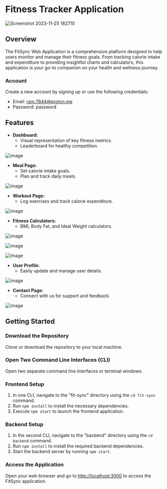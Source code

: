 # Fitness Tracker Application

![Screenshot 2023-11-25 182710](https://github.com/SSSRaviCharan/FitnessTracker_Application/assets/86793390/5e9dedb2-e26a-4afb-91f6-4f6af3a30079)

## Overview

The FitSync Web Application is a comprehensive platform designed to help users monitor and manage their fitness goals. From tracking calorie intake and expenditure to providing insightful charts and calculators, this application is your go-to companion on your health and wellness journey.

### Account

Create a new account by signing up or use the following credentials:
  - Email: ram.7844@proton.me
  - Password: password


## Features

- **Dashboard:**
  - Visual representation of key fitness metrics.
  - Leaderboard for healthy competition.

![image](https://github.com/SSSRaviCharan/FitnessTracker_Application/assets/86793390/55613956-5a58-4f51-be47-d40aacc313a3)

- **Meal Page:**
  - Set calorie intake goals.
  - Plan and track daily meals.

![image](https://github.com/SSSRaviCharan/FitnessTracker_Application/assets/86793390/d6423d93-9d21-4bf7-8720-e3214578b7af)



- **Workout Page:**
  - Log exercises and track calorie expenditure.

![image](https://github.com/SSSRaviCharan/FitnessTracker_Application/assets/86793390/5470068c-2fa3-423f-ad06-69562648549a)

- **Fitness Calculators:**
  - BMI, Body Fat, and Ideal Weight calculators.

![image](https://github.com/SSSRaviCharan/FitnessTracker_Application/assets/86793390/f93a6580-578e-4e7c-b0a4-5f70e2a556d7)

![image](https://github.com/SSSRaviCharan/FitnessTracker_Application/assets/86793390/2c663ebb-2e54-4112-b8d3-1743a2503657)

![image](https://github.com/SSSRaviCharan/FitnessTracker_Application/assets/86793390/42db1b28-8197-4829-b90c-41149fab5e77)

- **User Profile:**
  - Easily update and manage user details.

![image](https://github.com/SSSRaviCharan/FitnessTracker_Application/assets/86793390/ce41ab50-1d24-4b67-834b-3912252e76f2)

- **Contact Page:**
  - Connect with us for support and feedback.

![image](https://github.com/SSSRaviCharan/FitnessTracker_Application/assets/86793390/cd481041-b009-42d4-bf49-5d18bea31926)

## Getting Started

### Download the Repository
Clone or download the repository to your local machine.

### Open Two Command Line Interfaces (CLI)
Open two separate command line interfaces or terminal windows.

### Frontend Setup

1. In one CLI, navigate to the "fit-sync" directory using the `cd fit-sync` command.
2. Run `npm install` to install the necessary dependencies.
3. Execute `npm start` to launch the frontend application.

### Backend Setup

1. In the second CLI, navigate to the "backend" directory using the `cd backend` command.
2. Run `npm install` to install the required backend dependencies.
3. Start the backend server by running `npm start`.

### Access the Application

Open your web browser and go to [http://localhost:3000](http://localhost:3000) to access the FitSync application.
